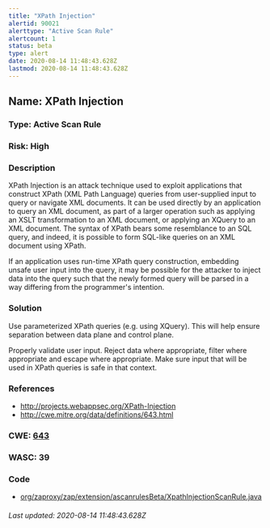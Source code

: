 ```yaml
---
title: "XPath Injection"
alertid: 90021
alerttype: "Active Scan Rule"
alertcount: 1
status: beta
type: alert
date: 2020-08-14 11:48:43.628Z
lastmod: 2020-08-14 11:48:43.628Z
---
```

## Name: XPath Injection

### Type: Active Scan Rule

### Risk: High

### Description

XPath Injection is an attack technique used to exploit applications that construct XPath (XML Path Language) queries from user-supplied input to query or navigate XML documents. It can be used directly by an application to query an XML document, as part of a larger operation such as applying an XSLT transformation to an XML document, or applying an XQuery to an XML document. The syntax of XPath bears some resemblance to an SQL query, and indeed, it is possible to form SQL-like queries on an XML document using XPath.

If an application uses run-time XPath query construction, embedding unsafe user input into the query, it may be possible for the attacker to inject data into the query such that the newly formed query will be parsed in a way differing from the programmer's intention.

### Solution

Use parameterized XPath queries (e.g. using XQuery). This will help ensure separation between data plane and control plane.

Properly validate user input. Reject data where appropriate, filter where appropriate and escape where appropriate. Make sure input that will be used in XPath queries is safe in that context.

### References

* http://projects.webappsec.org/XPath-Injection
* http://cwe.mitre.org/data/definitions/643.html

### CWE: [643](https://cwe.mitre.org/data/definitions/643.html)

### WASC:  39

### Code

 * [org/zaproxy/zap/extension/ascanrulesBeta/XpathInjectionScanRule.java](https://github.com/zaproxy/zap-extensions/blob/master/addOns/ascanrulesBeta/src/main/java/org/zaproxy/zap/extension/ascanrulesBeta/XpathInjectionScanRule.java)

###### Last updated: 2020-08-14 11:48:43.628Z
